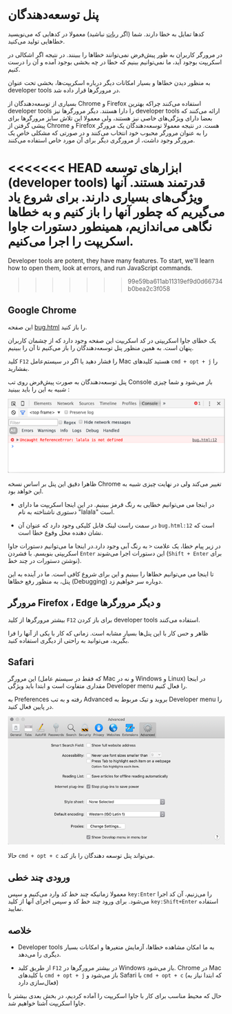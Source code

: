 # پنل توسعه‌دهندگان 

کدها تمایل به خطا دارند. شما (اگر [ربات](https://en.wikipedia.org/wiki/Bender_(Futurama)) نباشید) معمولا در کدهایی که می‌نویسید خطاهایی تولید می‌کنید. 

در مرورگر کاربران به طور پیش‌فرض نمی‌توانند خطاها را ببینند. در نتیجه اگر اشکالی در اسکریپت بوجود آید، ما نمی‌توانیم ببنیم که خطا در چه بخشی بوجود آمده و آن را درست کنیم. 

به منظور دیدن خطاها و بسیار امکانات دیگر درباره اسکریپت‌ها، بخشی تحت عنوان developer tools در مرورگرها قرار داده شد. 

بسیاری از توسعه‌دهندگان از Chrome و Firefox استفاده می‌کنند چراکه بهترین developer tools را دارا هستند. دیگر مرورگرها نیز developer tools ارائه می‌کنند که بعضا دارای ویژگی‌های خاصی نیز هستند، ولی معمولا این تلاش سایز مرورگرها برای پیشی گرفتن از Chrome و Firefox هست. در نتیجه معمولا توسعه‌دهندگان یک مرورگر را به عنوان مرورگر محبوب خود انتخاب می‌کنند و در صورتی که مشکلی خاصِ یک مرورگر وجود داشت، از مرورگری دیگر برای آن مورد خاص استفاده می‌کنند. 

<<<<<<< HEAD
ابزارهای توسعه (developer tools) قدرتمند هستند. آنها ویژگی‌های بسیاری دارند. برای شروع یاد می‌گیریم که چطور آنها را باز کنیم و به خطاها نگاهی می‌اندازیم، همینطور دستورات جاوا اسکریپت را اجرا می‌‌کنیم. 
=======
Developer tools are potent, they have many features. To start, we'll learn how to open them, look at errors, and run JavaScript commands.
>>>>>>> 99e59ba611ab11319ef9d0d66734b0bea2c3f058

## Google Chrome

این صفحه [bug.html](bug.html) را باز کنید. 

یک خطای جاوا اسکریپتی در کد اسکریپت این صفحه وجود دارد که از چشمان کاربران پنهان است. به همین منظور پنل توسعه‌دهندگان را باز می‌کنیم تا آن را ببینیم. 

کلید `F12` را فشار دهید یا اگر در سیستم‌عامل Mac هستید کلیدهای `cmd + opt + j` را بفشارید. 

پنل توسعه‌دهندگان به صورت پیش‌فرض روی تب Console باز می‌شود و شما چیزی شبیه به این را باید ببینید : 

![chrome](chrome.png)

ظاهرا دقیق این پنل بر اساس نسخه Chrome تغییر می‌کند ولی در نهایت چیزی شبیه به این خواهد بود. 

- در اینجا می می‌توانیم خطایی به رنگ قرمز ببینیم. در این اینجا اسکریپت ما دارای دستوری ناشناخته به نام "lalala" است. 

- در سمت راست لینک قابل کلیکی وجود دارد که عنوان آن `bug.html:12` است که نشان دهنده محل وقوع خطا است. 

در زیر پیام خطا، یک علامت `<` به رنگ آبی وجود دارد.در اینجا ما می‌توانیم دستورات جاوا اسکریپتی بنویسم. با فشردن `Enter` این دستورات اجرا می‌شوند (`Shift + Enter` برای نوشتن دستورات در چند خط). 

تا اینجا می می‌توانیم خطاها را ببینیم و این برای شروع کافی است. ما در آینده به این پنل، به منظور رفع خطاها (Debugging) دوباره سر خواهیم زد. 

## مرورگر Firefox ، Edge و دیگر مرورگرها  

بیشتر مرورگرها از کلید `F12` برای باز کردن developer tools استفاده می‌کنند. 

ظاهر و حس کار با این پنل‌ها بسیار مشابه است. زمانی که کار با یکی از آنها را فرا بگیرید، می‌توانید به راحتی از دیگری استفاده کنید. 

## Safari

این مرورگر (که فقط در سیستم عامل Mac و نه در Windows و Linux) در اینجا مقداری متفاوت است و ابتدا باید ویژگی Developer menu را فعال کنیم. 

به Preferences رفته و به تب Advanced بروید و تیک مربوط به Developer menu را در پایین فعال کنید. 

![safari](safari.png)

حالا `cmd + opt + c` می‌‌تواند پنل توسعه دهندگان را باز کند. 

## ورودی چند خطی

معمولا زمانیکه چند خط کد وارد می‌کنیم و سپس `key:Enter` را می‌زنیم، آن کد اجرا می‌شود.
برای ورود چند خط کد و سپس اجرای آنها از کلید `key:Shift+Enter` استفاده نمایید.

## خلاصه

- Developer tools به ما امکان مشاهده خطاها، آزمایش متغیرها و امکانات بسیار دیگری را می‌دهد. 

- از طریق کلید `F12` در بیشتر مرورگرها در Windows باز می‌شود. Chrome در Mac با کلیدهای `cmd + opt + j` باز می‌شود و Safari با `cmd + opt + c` (که ابتدا نیاز به فعال‌سازی دارد) 

حال که محیط مناسب برای کار با جاوا اسکریپت را آماده کردیم، در بخش بعدی بیشتر با جاوا اسکریپت آشنا خواهیم شد. 